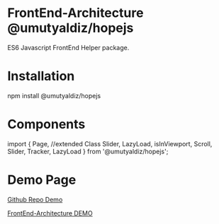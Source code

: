 # FrontEnd-Architecture @umutyaldiz/hopejs
ES6 Javascript FrontEnd Helper package.

# Installation
npm install @umutyaldiz/hopejs

# Components
import {
    Page, //extended Class
    Slider,
    LazyLoad,
    isInViewport,
    Scroll,
    Slider,
    Tracker,
    LazyLoad
    } from '@umutyaldiz/hopejs';

# Demo Page

[Github Repo Demo](https://github.com/umutyaldiz/FrontEnd-Architecture/tree/dev)


[FrontEnd-Architecture DEMO](https://umutyaldiz.com/hopejs-example/)